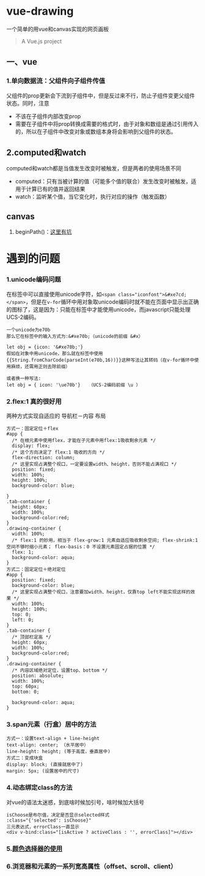 # vue-drawing
一个简单的用vue和canvas实现的网页画板
> A Vue.js project
## 一、vue
### 1.单向数据流：父组件向子组件传值
父组件的prop更新会下流到子组件中，但是反过来不行，防止子组件变更父组件状态。同时，注意
- 不该在子组件内部改变prop
- 需要在子组件中将prop转换成需要的格式时，由于对象和数组是通过引用传入的，所以在子组件中改变对象或数组本身将会影响到父组件的状态。
## 2.computed和watch
computed和watch都是当值发生改变时被触发，但是两者的使用场景不同
- computed：只有当被计算的值（可能多个值的联合）发生改变时被触发，适用于计算已有的值并返回结果
- watch：监听某个值，当它变化时，执行对应的操作（触发函数）
## canvas
1. beginPath()：[这里有坑](https://blog.csdn.net/CjmHW/article/details/87778840)
# 遇到的问题
### 1.unicode编码问题
在标签中可以直接使用unicode字符，如`<span class="iconfont">&#xe7cd;</span>`，但是在`v-for`循环中用对象取unicode编码时就不能在页面中显示出正确的图标了，这是因为：只能在标签中才能使用unicode，而javascript只能处理UCS-2编码。
```
一个unicode为e70b
那么它在标签中的输入方式为:&#xe70b;（unicode的前缀 &#x）

let obj = {icon: '&#xe70b;'}
假如在对象中用unicode，那么就在标签中使用{{String.fromCharCode(parseInt(e70b,16))}}这种写法让其转码（在v-for循环中使用麻烦，还需用正则去除前缀）

或者换一种写法:
let obj = { icon: '\ue70b'}   （UCS-2编码前缀 \u ）
```
### 2.flex:1 真的很好用
两种方式实现自适应的 导航栏－内容 布局
```
方式一：固定定位＋flex
#app {
  /* 在根元素中使用flex，才能在子元素中用flex:1吸收剩余元素 */
  display: flex;
  /* 这个方向决定了 flex:1 吸收的方向 */
  flex-direction: column;
  /* 这里实现占满整个视口，一定要设置width、height，否则不能占满视口 */
  position: fixed;
  width: 100%;
  height: 100%;
  background-color: blue;

}
.tab-container {
  height: 60px;
  width: 100%;
  background-color:red;
}
.drawing-container {
  width: 100%;
  /* flex:1 的妙用，相当于 flex-grow:1 元素自适应吸收剩余空间; flex-shrink:1 空间不够时缩小元素； flex-basis：0 不设置元素固定占据的位置 */
  flex: 1;
  background-color: aqua;
}
方式二：固定定位＋绝对定位
#app {
  position: fixed;
  background-color: blue;
  /* 这里实现占满整个视口，注意要加width、height，仅靠top left不能实现这样的效果 */
  width: 100%;
  height: 100%;
  top: 0;
  left: 0;
}
.tab-container {
  /* 顶部栏定高 */
  height: 60px;
  width: 100%;
  background-color:red;
}
.drawing-container {
  /* 内容区域绝对定位，设置top、bottom */
  position: absolute;
  width: 100%;
  top: 60px;
  bottom: 0;

  background-color: aqua;
}
```
### 3.span元素（行盒）居中的方法
```
方式一：设置text-align + line-height
text-align: center; （水平居中）
line-height: height; (等于高度，垂直居中)
方式二：变成块盒
display: block; (直接就居中了)
margin: 5px; (设置居中的尺寸)
```
### 4.动态绑定class的方法
对vue的语法太迷惑，到底啥时候加引号，啥时候加大括号
```
isChoose是布尔值，决定是否显示selected样式
:class="{'selected': isChoose}"
三元表达式，errorClass一直显示
<div v-bind:class="[isActive ? activeClass : '', errorClass]"></div>
```
### 5.[颜色选择器的使用](https://www.cnblogs.com/caohanren/articles/11851131.html)
### 6.浏览器和元素的一系列宽高属性（offset、scroll、client）
